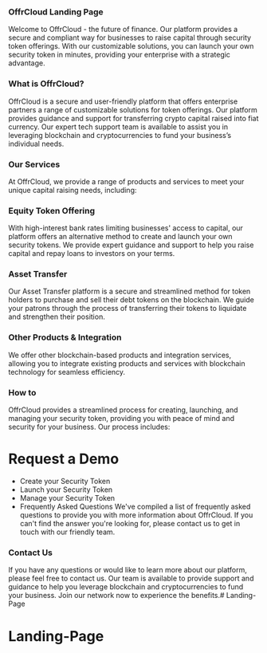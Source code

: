 ### OffrCloud Landing Page
Welcome to OffrCloud - the future of finance. Our platform provides a secure and compliant way for businesses to raise capital through security token offerings. With our customizable solutions, you can launch your own security token in minutes, providing your enterprise with a strategic advantage.

### What is OffrCloud?
OffrCloud is a secure and user-friendly platform that offers enterprise partners a range of customizable solutions for token offerings. Our platform provides guidance and support for transferring crypto capital raised into fiat currency. Our expert tech support team is available to assist you in leveraging blockchain and cryptocurrencies to fund your business’s individual needs.

### Our Services
At OffrCloud, we provide a range of products and services to meet your unique capital raising needs, including:

### Equity Token Offering
With high-interest bank rates limiting businesses' access to capital, our platform offers an alternative method to create and launch your own security tokens. We provide expert guidance and support to help you raise capital and repay loans to investors on your terms.

### Asset Transfer
Our Asset Transfer platform is a secure and streamlined method for token holders to purchase and sell their debt tokens on the blockchain. We guide your patrons through the process of transferring their tokens to liquidate and strengthen their position.

### Other Products & Integration
We offer other blockchain-based products and integration services, allowing you to integrate existing products and services with blockchain technology for seamless efficiency.

### How to
OffrCloud provides a streamlined process for creating, launching, and managing your security token, providing you with peace of mind and security for your business. Our process includes:

# Request a Demo
- Create your Security Token
- Launch your Security Token
- Manage your Security Token
- Frequently Asked Questions
We've compiled a list of frequently asked questions to provide you with more information about OffrCloud. If you can't find the answer you're looking for, please contact us to get in touch with our friendly team.

### Contact Us
If you have any questions or would like to learn more about our platform, please feel free to contact us. Our team is available to provide support and guidance to help you leverage blockchain and cryptocurrencies to fund your business. Join our network now to experience the benefits.# Landing-Page
# Landing-Page
